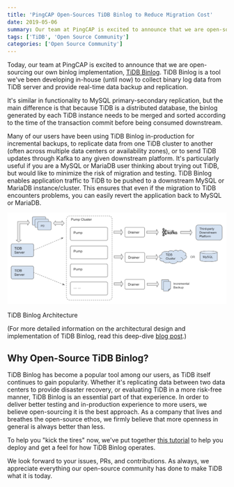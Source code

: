 ```yaml
---
title: 'PingCAP Open-Sources TiDB Binlog to Reduce Migration Cost'
date: 2019-05-06
summary: Our team at PingCAP is excited to announce that we are open-sourcing our own binlog implementation, TiDB Binlog. TiDB Binlog is a tool we've been developing in-house (until now) to collect binary log data from TiDB server and provide real-time data backup and replication.
tags: ['TiDB', 'Open Source Community']
categories: ['Open Source Community']
---
```


Today, our team at PingCAP is excited to announce that we are open-sourcing our own binlog implementation, [TiDB Binlog](https://github.com/pingcap/tidb-binlog). TiDB Binlog is a tool we've been developing in-house (until now) to collect binary log data from TiDB server and provide real-time data backup and replication.

It's similar in functionality to MySQL primary-secondary replication, but the main difference is that because TiDB is a distributed database, the binlog generated by each TiDB instance needs to be merged and sorted according to the time of the transaction commit before being consumed downstream.

Many of our users have been using TiDB Binlog in-production for incremental backups, to replicate data from one TiDB cluster to another (often across multiple data centers or availability zones), or to send TiDB updates through Kafka to any given downstream platform. It's particularly useful if you are a MySQL or MariaDB user thinking about trying out TiDB, but would like to minimize the risk of migration and testing. TiDB Binlog enables application traffic to TiDB to be pushed to a downstream MySQL or MariaDB instance/cluster. This ensures that even if the migration to TiDB encounters problems, you can easily revert the application back to MySQL or MariaDB.

![TiDB Binlog Architecture](media/tidb_binlog_cluster.png)
<div class="caption-center"> TiDB Binlog Architecture </div>

(For more detailed information on the architectural design and implementation of TiDB Binlog, read this deep-dive [blog post](https://pingcap.com/blog/tidb-binlog-architecture-evolution-and-implementation-principles/).)

## Why Open-Source TiDB Binlog?

TiDB Binlog has become a popular tool among our users, as TiDB itself continues to gain popularity. Whether it's replicating data between two data centers to provide disaster recovery, or evaluating TiDB in a more risk-free manner, TiDB Binlog is an essential part of that experience. In order to deliver better testing and in-production experience to more users, we believe open-sourcing it is the best approach. As a company that lives and breathes the open-source ethos, we firmly believe that more openness in general is always better than less.

To help you "kick the tires" now, we've put together [this tutorial](https://pingcap.com/docs/dev/how-to/get-started/tidb-binlog/) to help you deploy and get a feel for how TiDB Binlog operates.

We look forward to your issues, PRs, and contributions. As always, we appreciate everything our open-source community has done to make TiDB what it is today.
